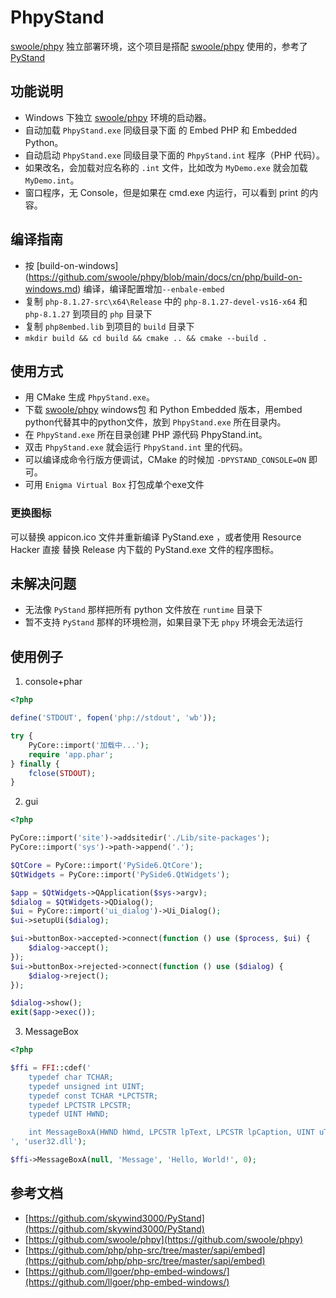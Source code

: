# PhpyStand
[swoole/phpy](https://github.com/swoole/phpy) 独立部署环境，这个项目是搭配 [swoole/phpy](https://github.com/swoole/phpy) 使用的，参考了[PyStand](https://github.com/skywind3000/PyStand)

## 功能说明

- Windows 下独立 [swoole/phpy](https://github.com/swoole/phpy) 环境的启动器。
- 自动加载 `PhpyStand.exe` 同级目录下面 的 Embed PHP 和 Embedded Python。
- 自动启动 `PhpyStand.exe` 同级目录下面的 `PhpyStand.int` 程序（PHP 代码）。
- 如果改名，会加载对应名称的 `.int` 文件，比如改为 `MyDemo.exe` 就会加载 `MyDemo.int`。
- 窗口程序，无 Console，但是如果在 cmd.exe 内运行，可以看到 print 的内容。


## 编译指南
- 按 [build-on-windows] (https://github.com/swoole/phpy/blob/main/docs/cn/php/build-on-windows.md) 编译，编译配置增加`--enbale-embed`
- 复制 `php-8.1.27-src\x64\Release` 中的 `php-8.1.27-devel-vs16-x64` 和 `php-8.1.27` 到项目的 `php` 目录下
- 复制 `php8embed.lib` 到项目的 `build` 目录下
- `mkdir build && cd build && cmake .. && cmake --build .`


## 使用方式

- 用 CMake 生成 `PhpyStand.exe`。
- 下载 [swoole/phpy](https://github.com/swoole/phpy) windows包 和 Python Embedded 版本，用embed python代替其中的python文件，放到 `PhpyStand.exe` 所在目录内。
- 在 `PhpyStand.exe` 所在目录创建 PHP 源代码 PhpyStand.int。
- 双击 `PhpyStand.exe` 就会运行 `PhpyStand.int` 里的代码。
- 可以编译成命令行版方便调试，CMake 的时候加 `-DPYSTAND_CONSOLE=ON` 即可。
- 可用 `Enigma Virtual Box` 打包成单个exe文件

### 更换图标

可以替换 appicon.ico 文件并重新编译 PyStand.exe ，或者使用 Resource Hacker 直接
替换 Release 内下载的 PyStand.exe 文件的程序图标。

## 未解决问题
- 无法像 `PyStand` 那样把所有 python 文件放在 `runtime` 目录下 
- 暂不支持 `PyStand` 那样的环境检测，如果目录下无 `phpy` 环境会无法运行

## 使用例子
1. console+phar
```php
<?php

define('STDOUT', fopen('php://stdout', 'wb'));

try {
    PyCore::import('加载中...');
    require 'app.phar';
} finally {
    fclose(STDOUT);
}
```

2. gui
```php
<?php

PyCore::import('site')->addsitedir('./Lib/site-packages');
PyCore::import('sys')->path->append('.');

$QtCore = PyCore::import('PySide6.QtCore');
$QtWidgets = PyCore::import('PySide6.QtWidgets');

$app = $QtWidgets->QApplication($sys->argv);
$dialog = $QtWidgets->QDialog();
$ui = PyCore::import('ui_dialog')->Ui_Dialog();
$ui->setupUi($dialog);

$ui->buttonBox->accepted->connect(function () use ($process, $ui) {
    $dialog->accept();
});
$ui->buttonBox->rejected->connect(function () use ($dialog) {
    $dialog->reject();
});

$dialog->show();
exit($app->exec());
```

3. MessageBox
```php
<?php

$ffi = FFI::cdef('
    typedef char TCHAR;
    typedef unsigned int UINT;
    typedef const TCHAR *LPCTSTR;
    typedef LPCTSTR LPCSTR;
    typedef UINT HWND;

    int MessageBoxA(HWND hWnd, LPCSTR lpText, LPCSTR lpCaption, UINT uType);
', 'user32.dll');

$ffi->MessageBoxA(null, 'Message', 'Hello, World!', 0);
```

## 参考文档
- [https://github.com/skywind3000/PyStand](https://github.com/skywind3000/PyStand)  
- [https://github.com/swoole/phpy](https://github.com/swoole/phpy)  
- [https://github.com/php/php-src/tree/master/sapi/embed](https://github.com/php/php-src/tree/master/sapi/embed)  
- [https://github.com/llgoer/php-embed-windows/](https://github.com/llgoer/php-embed-windows/)  
